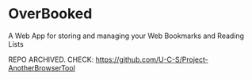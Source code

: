 # OverBooked
A Web App for storing and managing your Web Bookmarks and Reading Lists

REPO ARCHIVED. CHECK: https://github.com/U-C-S/Project-AnotherBrowserTool